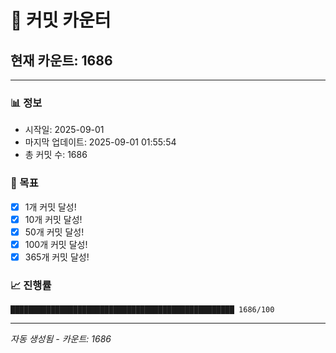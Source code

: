 # 🔢 커밋 카운터

## 현재 카운트: 1686

---

### 📊 정보
- 시작일: 2025-09-01
- 마지막 업데이트: 2025-09-01 01:55:54
- 총 커밋 수: 1686

### 🎯 목표
- [x] 1개 커밋 달성!
- [x] 10개 커밋 달성!
- [x] 50개 커밋 달성!
- [x] 100개 커밋 달성!
- [x] 365개 커밋 달성!

### 📈 진행률
```
██████████████████████████████████████████████████ 1686/100
```

---
*자동 생성됨 - 카운트: 1686*
